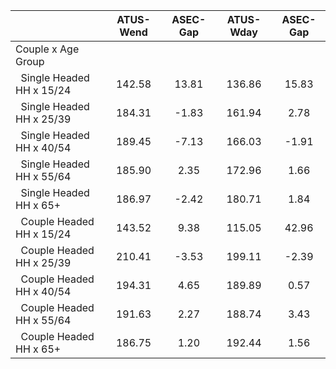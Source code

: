 
|                      |    ATUS-Wend |     ASEC-Gap |    ATUS-Wday |     ASEC-Gap |
| -------------------- | :----------: | :----------: | :----------: | :----------: |
| Couple x Age Group   |              |              |              |              |
| &nbsp;&nbsp;Single Headed HH x 15/24 |       142.58 |        13.81 |       136.86 |        15.83 |
| &nbsp;&nbsp;Single Headed HH x 25/39 |       184.31 |        -1.83 |       161.94 |         2.78 |
| &nbsp;&nbsp;Single Headed HH x 40/54 |       189.45 |        -7.13 |       166.03 |        -1.91 |
| &nbsp;&nbsp;Single Headed HH x 55/64 |       185.90 |         2.35 |       172.96 |         1.66 |
| &nbsp;&nbsp;Single Headed HH x 65+ |       186.97 |        -2.42 |       180.71 |         1.84 |
| &nbsp;&nbsp;Couple Headed HH x 15/24 |       143.52 |         9.38 |       115.05 |        42.96 |
| &nbsp;&nbsp;Couple Headed HH x 25/39 |       210.41 |        -3.53 |       199.11 |        -2.39 |
| &nbsp;&nbsp;Couple Headed HH x 40/54 |       194.31 |         4.65 |       189.89 |         0.57 |
| &nbsp;&nbsp;Couple Headed HH x 55/64 |       191.63 |         2.27 |       188.74 |         3.43 |
| &nbsp;&nbsp;Couple Headed HH x 65+ |       186.75 |         1.20 |       192.44 |         1.56 |

